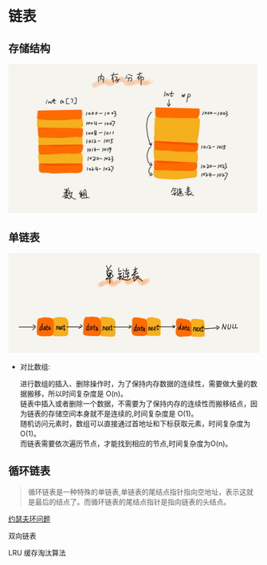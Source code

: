 # 链表

## 存储结构

<img src="./resource/链表数组存储结构.png" width = "500" height = "300"/>

## 单链表

<img src="./resource/单链表.png" width = "600" height = "200"/>

* 对比数组:

  进行数组的插入、删除操作时，为了保持内存数据的连续性，需要做大量的数据搬移，所以时间复杂度是 O(n)。  
  链表中插入或者删除一个数据，不需要为了保持内存的连续性而搬移结点，因为链表的存储空间本身就不是连续的,时间复杂度是 O(1)。  
  随机访问元素时，数组可以直接通过首地址和下标获取元素，时间复杂度为O(1)。  
  而链表需要依次遍历节点，才能找到相应的节点,时间复杂度为O(n)。  

## 循环链表

> 循环链表是一种特殊的单链表,单链表的尾结点指针指向空地址，表示这就是最后的结点了。而循环链表的尾结点指针是指向链表的头结点。

[约瑟夫环问题](./经典算法/Josephus.md)

双向链表

LRU 缓存淘汰算法
